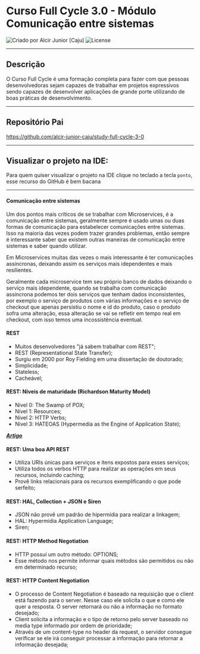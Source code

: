 # Curso Full Cycle 3.0 - Módulo Comunicação entre sistemas

<div>
    <img alt="Criado por Alcir Junior [Caju]" src="https://img.shields.io/badge/criado%20por-Alcir Junior [Caju]-%23f08700">
    <img alt="License" src="https://img.shields.io/badge/license-MIT-%23f08700">
</div>

---

## Descrição

O Curso Full Cycle é uma formação completa para fazer com que pessoas desenvolvedoras sejam capazes de trabalhar em projetos expressivos sendo capazes de desenvolver aplicações de grande porte utilizando de boas práticas de desenvolvimento.

---

## Repositório Pai
https://github.com/alcir-junior-caju/study-full-cycle-3-0

---

## Visualizar o projeto na IDE:

Para quem quiser visualizar o projeto na IDE clique no teclado a tecla `ponto`, esse recurso do GitHub é bem bacana

---

#### Comunicação entre sistemas

Um dos pontos mais críticos de se trabalhar com Microservices, é a comunicação entre sistemas, geralmente sempre é usado umas ou duas formas de comunicação para estabelecer comunicações entre sistemas. Isso na maioria das vezes podem trazer grandes problemas, então sempre é interessante saber que existem outras maneiras de comunicação entre sistemas e saber quando utilizar.

Em Microservices muitas das vezes o mais interessante é ter comunicações assincronas, deixando assim os serviços mais idependentes e mais resilientes.

Geralmente cada microservice tem seu próprio banco de dados deixando o serviço mais idependente, quando se trabalha com comunicação assincrona podemos ter dois serviços que tenham dados inconsistentes, por exemplo o serviço de produtos com várias informações e o serviço de checkout que apenas persistiu o nome e id do produto, caso o produto sofra uma alteração, essa alteração se vai se refletir em tempo real em checkout, com isso temos uma incossistência eventual.

#### REST
- Muitos desenvolvedores "já sabem trabalhar com REST";
- REST (Representational State Transfer);
- Surgiu em 2000 por Roy Fielding em uma dissertação de doutorado;
- Simplicidade;
- Stateless;
- Cacheável;

#### REST: Níveis de maturidade (Richardson Maturity Model)
- Nível 0: The Swamp of POX;
- Nível 1: Resources;
- Nível 2: HTTP Verbs;
- Nível 3: HATEOAS (Hypermedia as the Engine of Application State);

***[Artigo](https://www.brunobrito.net.br/richardson-maturity-model/)***

#### REST: Uma boa API REST
- Utiliza URIs únicas para serviços e itens expostos para esses serviços;
- Utiliza todos os verbos HTTP para realizar as operações em seus recursos, incluindo caching;
- Provê links relacionais para os recursos exemplificando o que pode serfeito;

#### REST: HAL, Collection + JSON e Siren
- JSON não provê um padrão de hipermídia para realizar a linkagem;
- HAL: Hypermidia Application Language;
- Siren;

#### REST: HTTP Method Negotiation
- HTTP possuí um outro método: OPTIONS;
- Esse método nos permite informar quais métodos são permitidos ou não em determinado recurso;

#### REST: HTTP Content Negotiation
- O processo de Content Negotiation é baseado na requisição que o client está fazendo para o server. Nesse caso ele solicita o que e como ele quer a resposta. O server retornará ou não a informação no formato desejado;
- Client solicita a informação e o tipo de retorno pelo server baseado no media type informado por ordem de prioridade;
- Através de um content-type no header da request, o servidor consegue verificar se ele irá conseguir processar a informação para retornar a informação desejada;
